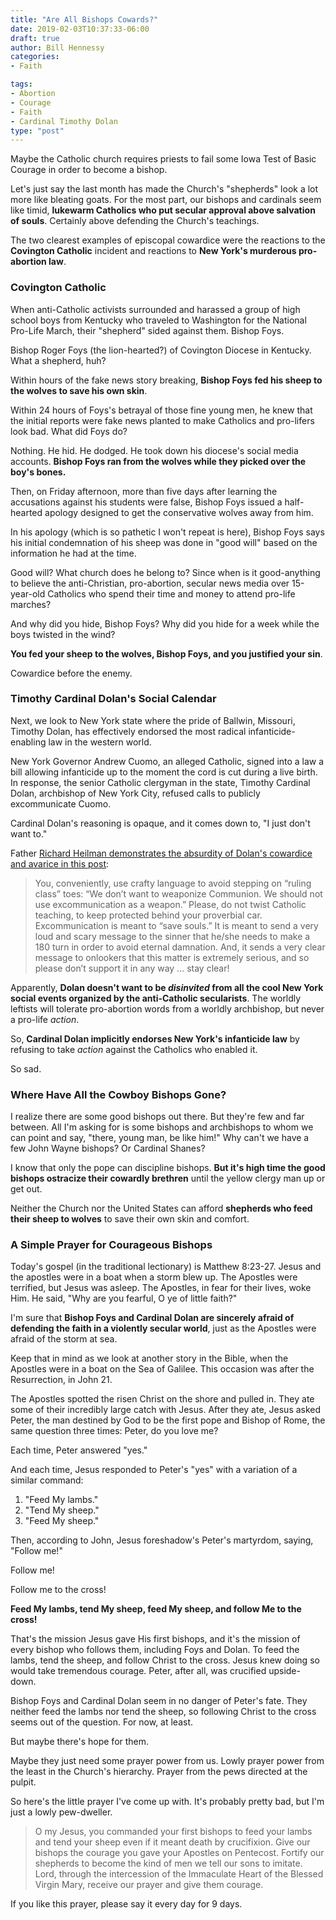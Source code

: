 ```yaml
---
title: "Are All Bishops Cowards?"
date: 2019-02-03T10:37:33-06:00
draft: true
author: Bill Hennessy
categories: 
- Faith

tags:
- Abortion
- Courage
- Faith
- Cardinal Timothy Dolan
type: "post"
---
```


Maybe the Catholic church requires priests to fail some Iowa Test of Basic Courage in order to become a bishop. 

Let's just say the last month has made the Church's  "shepherds" look a lot more like bleating goats. For the most part, our bishops and cardinals seem like timid, **lukewarm Catholics who put secular approval above salvation of souls**. Certainly above defending the Church's teachings. 

The two clearest examples of episcopal cowardice were the reactions to the **Covington Catholic** incident and reactions to **New York's murderous pro-abortion law**. 

### Covington Catholic

When anti-Catholic activists surrounded and harassed a group of high school boys from Kentucky who traveled to Washington for the National Pro-Life March, their "shepherd" sided against them. Bishop Foys. 

Bishop Roger Foys (the lion-hearted?) of Covington Diocese in Kentucky. What a shepherd, huh? 

Within hours of the fake news story breaking, **Bishop Foys fed his sheep to the wolves to save his own skin**. 

Within 24 hours of Foys's betrayal of those fine young men, he knew that the initial reports were fake news planted to make Catholics and pro-lifers look bad. What did Foys do?

Nothing. He hid. He dodged. He took down his diocese's social media accounts. **Bishop Foys ran from the wolves while they picked over the boy's bones.** 

Then, on Friday afternoon, more than five days after learning the accusations against his students were false, Bishop Foys issued a half-hearted apology designed to get the conservative wolves away from him. 

In his apology (which is so pathetic I won't repeat is here), Bishop Foys says his initial condemnation of his sheep was done in "good will" based on the information he had at the time. 

Good will? What church does he belong to? Since when is it good-anything to believe the anti-Christian, pro-abortion, secular news media over 15-year-old Catholics who spend their time and money to attend pro-life marches? 

And why did you hide, Bishop Foys? Why did you hide for a week while the boys twisted in the wind? 

**You fed your sheep to the wolves, Bishop Foys, and you justified your sin**. 

Cowardice before the enemy.  

### Timothy Cardinal Dolan's Social Calendar

Next, we look to New York state where the pride of Ballwin, Missouri, Timothy Dolan, has effectively endorsed the most radical infanticide-enabling law in the western world. 

New York Governor Andrew Cuomo, an alleged Catholic, signed into a law a bill allowing infanticide up to the moment the cord is cut during a live birth. In response, the senior Catholic clergyman in the state, Timothy Cardinal Dolan, archbishop of New York City, refused calls to publicly excommunicate Cuomo.

Cardinal Dolan's reasoning is opaque, and it comes down to, "I just don't want to." 

Father [Richard Heilman demonstrates the absurdity of Dolan's cowardice and avarice in this post](https://www.romancatholicman.com/bishops-no-more-crouching-behind-your-cars-while-lives-are-lost/):

> You, conveniently, use crafty language to avoid stepping on “ruling class” toes: “We don’t want to weaponize Communion. We should not use excommunication as a weapon.” Please, do not twist Catholic teaching, to keep protected behind your proverbial car. Excommunication is meant to “save souls.” It is meant to send a very loud and scary message to the sinner that he/she needs to make a 180 turn in order to avoid eternal damnation. And, it sends a very clear message to onlookers that this matter is extremely serious, and so please don’t support it in any way … stay clear!


Apparently, **Dolan doesn't want to be *disinvited* from all the cool New York social events organized by the anti-Catholic secularists**. The worldly leftists will tolerate pro-abortion words from a worldly archbishop, but never a pro-life *action*. 

So, **Cardinal Dolan implicitly endorses New York's infanticide law** by refusing to take *action* against the Catholics who enabled it. 

So sad. 

### Where Have All the Cowboy Bishops Gone?

I realize there are some good bishops out there. But they're few and far between. All I'm asking for is some bishops and archbishops to whom we can point and say, "there, young man, be like him!" Why can't we have a few John Wayne bishops? Or Cardinal Shanes?

I know that only the pope can discipline bishops. **But it's high time the good bishops ostracize their cowardly brethren** until the yellow clergy man up or get out. 

Neither the Church nor the United States can afford **shepherds who feed their sheep to wolves** to save their own skin and comfort.

### A Simple Prayer for Courageous Bishops

Today's gospel (in the traditional lectionary) is Matthew 8:23-27. Jesus and the apostles were in a boat when a storm blew up. The Apostles were terrified, but Jesus was asleep. The Apostles, in fear for their lives, woke Him. He said, "Why are you fearful, O ye of little faith?"

I'm sure that **Bishop Foys and Cardinal Dolan are sincerely afraid of defending the faith in a violently secular world**, just as the Apostles were afraid of the storm at sea. 

Keep that in mind as we look at another story in the Bible, when the Apostles were in a boat on the Sea of Galilee. This occasion was after the Resurrection, in John 21.

The Apostles spotted the risen Christ on the shore and pulled in. They ate some of their incredibly large catch with Jesus. After they ate, Jesus asked Peter, the man destined by God to be the first pope and Bishop of Rome, the same question three times: Peter, do you love me?

Each time, Peter answered "yes." 

And each time, Jesus responded to Peter's "yes" with a variation of a similar command:

1. "Feed My lambs."
2. "Tend My sheep."
3. "Feed My sheep." 

Then, according to John, Jesus foreshadow's Peter's martyrdom, saying, "Follow me!"

Follow me! 

Follow me to the cross!

**Feed My lambs, tend My sheep, feed My sheep, and follow Me to the cross!**

That's the mission Jesus gave His first bishops, and it's the mission of every bishop who follows them, including Foys and Dolan. To feed the lambs, tend the sheep, and follow Christ to the cross. Jesus knew doing so would take tremendous courage. Peter, after all, was crucified upside-down.

Bishop Foys and Cardinal Dolan seem in no danger of Peter's fate. They neither feed the lambs nor tend the sheep, so following Christ to the cross seems out of the question. For now, at least.

But maybe there's hope for them. 

Maybe they just need some prayer power from us. Lowly prayer power from the least in the Church's hierarchy. Prayer from the pews directed at the pulpit. 

So here's the little prayer I've come up with. It's probably pretty bad, but I'm just a lowly pew-dweller.  

> O my Jesus, you commanded your first bishops to feed your lambs and tend your sheep even if it meant death by crucifixion.  Give our bishops the courage you gave your Apostles on Pentecost. Fortify our shepherds to become the kind of men we tell our sons to imitate. Lord, through the intercession of the Immaculate Heart of the Blessed Virgin Mary, receive our prayer and give them courage. 

If you like this prayer, please say it every day for 9 days.








